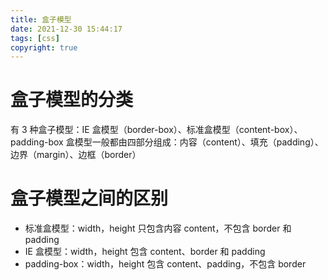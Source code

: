```yaml
---
title: 盒子模型
date: 2021-12-30 15:44:17
tags: [css]
copyright: true
---
```

# 盒子模型的分类
有 3 种盒子模型：IE 盒模型（border-box）、标准盒模型（content-box）、padding-box
盒模型一般都由四部分组成：内容（content）、填充（padding）、边界（margin）、边框（border）

# 盒子模型之间的区别
- 标准盒模型：width，height 只包含内容 content，不包含 border 和 padding
- IE 盒模型：width，height 包含 content、border 和 padding
- padding-box：width，height 包含 content、padding，不包含 border